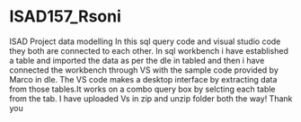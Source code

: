 # ISAD157_Rsoni
ISAD Project data modelling
In this sql query code and visual studio code they both are connected to each other.
In sql workbench i have established a table and imported the data as per the dle in tabled and then i have connected the workbench through VS with the sample code provided by Marco in dle. The VS code makes a desktop interface by extracting data from those tables.It works on a combo query box by selcting each table from the tab.
I have uploaded Vs in zip and unzip folder both the way!
Thank you
